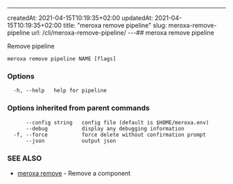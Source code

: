 ---
createdAt: 2021-04-15T10:19:35+02:00
updatedAt: 2021-04-15T10:19:35+02:00
title: "meroxa remove pipeline"
slug: meroxa-remove-pipeline
url: /cli/meroxa-remove-pipeline/
---## meroxa remove pipeline

Remove pipeline

```
meroxa remove pipeline NAME [flags]
```

### Options

```
  -h, --help   help for pipeline
```

### Options inherited from parent commands

```
      --config string   config file (default is $HOME/meroxa.env)
      --debug           display any debugging information
  -f, --force           force delete without confirmation prompt
      --json            output json
```

### SEE ALSO

* [meroxa remove](/cli/meroxa-remove/)	 - Remove a component

